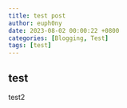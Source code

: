 ```yaml
---
title: test post
author: euph0ny
date: 2023-08-02 00:00:22 +0800
categories: [Blogging, Test]
tags: [test]
---
```


## test
test2
